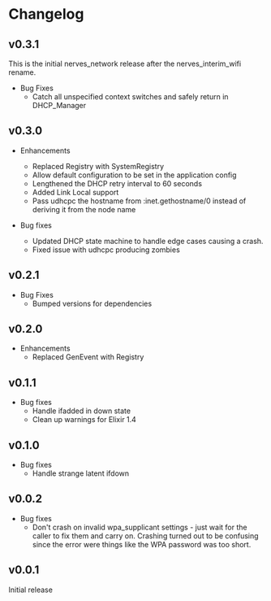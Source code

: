 # Changelog

## v0.3.1

This is the initial nerves_network release after the nerves_interim_wifi rename.

  * Bug Fixes
    * Catch all unspecified context switches and safely return in DHCP_Manager

## v0.3.0

  * Enhancements
    * Replaced Registry with SystemRegistry
    * Allow default configuration to be set in the application config
    * Lengthened the DHCP retry interval to 60 seconds
    * Added Link Local support
    * Pass udhcpc the hostname from :inet.gethostname/0 instead of deriving it from the node name

  * Bug fixes
    * Updated DHCP state machine to handle edge cases causing a crash.
    * Fixed issue with udhcpc producing zombies

## v0.2.1

* Bug Fixes
  * Bumped versions for dependencies

## v0.2.0

* Enhancements
  * Replaced GenEvent with Registry

## v0.1.1

  * Bug fixes
    * Handle ifadded in down state
    * Clean up warnings for Elixir 1.4

## v0.1.0

  * Bug fixes
    * Handle strange latent ifdown

## v0.0.2

  * Bug fixes
    * Don't crash on invalid wpa_supplicant settings - just wait for the
      caller to fix them and carry on. Crashing turned out to be confusing
      since the error were things like the WPA password was too short.

## v0.0.1

Initial release
